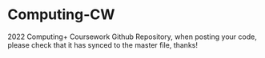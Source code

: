 # Computing-CW

2022 Computing+ Coursework Github Repository, when posting your code, please check that it has synced to the master file, thanks!
